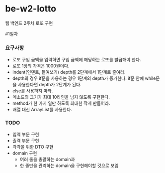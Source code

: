 # be-w2-lotto
웹 백엔드 2주차 로또 구현

#1일차
### 요구사항
* 로또 구입 금액을 입력하면 구입 금액에 해당하는 로또를 발급해야 한다.
* 로또 1장의 가격은 1000원이다.
* indent(인덴트, 들여쓰기) depth를 2단계에서 1단계로 줄여라.
* depth의 경우 if문을 사용하는 경우 1단계의 depth가 증가한다. if문 안에 while문을 사용한다면 depth가 2단계가 된다.
* else를 사용하지 마라.
* 메소드의 크기가 최대 10라인을 넘지 않도록 구현한다.
* method가 한 가지 일만 하도록 최대한 작게 만들어라.
* 배열 대신 ArrayList를 사용한다.
### TODO
* 입력 부문 구현
* 출력 부문 구현
* 각각을 위한 DTO 구현
* domain 구현
  * 여러 줄을 총괄하는 domain과
  * 한 줄만을 관리하는 domain을 구현해야할 것으로 보임